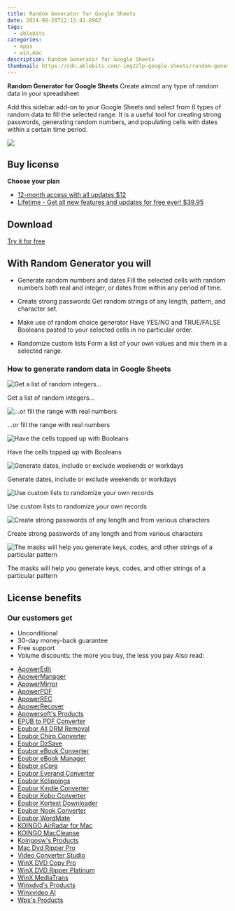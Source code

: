 ```yaml
---
title: Random Generator for Google Sheets
date: 2024-08-28T12:15:41.896Z
tags: 
  - ablebits
categories: 
  - apps
  - win,mac
description: Random Generator for Google Sheets
thumbnail: https://cdn.ablebits.com/-img22lp-google-sheets/random-generator/random-integers.png
---
```


**Random Generator for Google Sheets**
Create almost any type of random data in your spreadsheet

Add this sidebar add-on to your Google Sheets and select from 6 types of random data to fill the selected range. It is a useful tool for creating strong passwords, generating random numbers, and populating cells with dates within a certain time period.

![](https://cdn.ablebits.com/-img22lp-google-sheets/random-generator/header-cover.webp)

## Buy license

**Choose your plan**

- [12-month access with all updates $12](https://secure.2checkout.com/order/checkout.php?PRODS=4721361&QTY=1&AFFILIATE=108875&CART=1&CARD=2&DESIGN_TYPE=2&SHORT_FORM=1&COUPON=TrSbrExp-MnrAdns-01&CLEAN_CART=ALL&SRC=website)
- [Lifetime - Get all new features and updates for free ever! $39.95](https://secure.2checkout.com/order/checkout.php?PRODS=4729660&QTY=1&AFFILIATE=108875&CART=1&CARD=2&DESIGN_TYPE=2&SHORT_FORM=1&CLEAN_CART=ALL&SRC=website)

## Download

[Try it for free](https://workspace.google.com/marketplace/app/random_generator/363517517289)

## With Random Generator you will

-   Generate random numbers and dates Fill the selected сells with random numbers both real and integer, or dates from within any period of time.
-   Create strong passwords Get random strings of any length, pattern, and character set.

-   Make use of random choice generator Have YES/NO and TRUE/FALSE Booleans pasted to your selected cells in no particular order.
-   Randomize custom lists Form a list of your own values and mix them in a selected range.

### How to generate random data in Google Sheets

 ![Get a list of random integers…](https://cdn.ablebits.com/-img22lp-google-sheets/random-generator/random-integers.png)

Get a list of random integers…

 ![…or fill the range with real numbers](https://cdn.ablebits.com/-img22lp-google-sheets/random-generator/random-number-generator.png)

…or fill the range with real numbers

 ![Have the cells topped up with Booleans](https://cdn.ablebits.com/-img22lp-google-sheets/random-generator/generate-booleans.png)

Have the cells topped up with Booleans

 ![Generate dates, include or exclude weekends or workdays](https://cdn.ablebits.com/-img22lp-google-sheets/random-generator/random-date-generator.png)

Generate dates, include or exclude weekends or workdays

 ![Use custom lists to randomize your own records](https://cdn.ablebits.com/-img22lp-google-sheets/random-generator/use-custom-list.png)

Use custom lists to randomize your own records

 ![Create strong passwords of any length and from various characters](https://cdn.ablebits.com/-img22lp-google-sheets/random-generator/random-password-generator.png)

Create strong passwords of any length and from various characters

 ![The masks will help you generate keys, codes, and other strings of a particular pattern](https://cdn.ablebits.com/-img22lp-google-sheets/random-generator/random-string-generator.png)

The masks will help you generate keys, codes, and other strings of a particular pattern

## License benefits

### Our customers get

- Unconditional
- 30-day money-back guarantee
- Free support
- Volume discounts: the more you buy, the less you pay 
<span class="atpl-alsoreadstyle">Also read:</span>
<div><ul>
<li><a href="https://tools.techidaily.com/apowersoft/video-editor/"><u>ApowerEdit</u></a></li>
<li><a href="https://tools.techidaily.com/apowersoft/phone-manager/"><u>ApowerManager</u></a></li>
<li><a href="https://tools.techidaily.com/apowersoft/phone-mirror/"><u>ApowerMirror</u></a></li>
<li><a href="https://tools.techidaily.com/apowersoft/apower-pdf/"><u>ApowerPDF</u></a></li>
<li><a href="https://tools.techidaily.com/apowersoft/record-all-screen/"><u>ApowerREC</u></a></li>
<li><a href="https://tools.techidaily.com/apowersoft/data-recovery/"><u>ApowerRecover</u></a></li>
<li><a href="https://tools.techidaily.com/apowersoft/products/"><u>Apowersoft's Products</u></a></li>
<li><a href="https://tools.techidaily.com/epubor/epub-to-pdf-converter/"><u>EPUB to PDF Converter</u></a></li>
<li><a href="https://tools.techidaily.com/epubor/drm-removal-tools/"><u>Epubor All DRM Removal</u></a></li>
<li><a href="https://tools.techidaily.com/epubor/chirp-converter/"><u>Epubor Chirp Converter</u></a></li>
<li><a href="https://tools.techidaily.com/epubor/dzsave/"><u>Epubor DzSave</u></a></li>
<li><a href="https://tools.techidaily.com/epubor/ebook-converter/"><u>Epubor eBook Converter</u></a></li>
<li><a href="https://tools.techidaily.com/epubor/ebook-manager/"><u>Epubor eBook Manager</u></a></li>
<li><a href="https://tools.techidaily.com/epubor/ecore/"><u>Epubor eCore</u></a></li>
<li><a href="https://tools.techidaily.com/epubor/everand-downloader/"><u>Epubor Everand Converter</u></a></li>
<li><a href="https://tools.techidaily.com/epubor/kclippings/"><u>Epubor Kclippings</u></a></li>
<li><a href="https://tools.techidaily.com/epubor/kindle-converter/"><u>Epubor Kindle Converter</u></a></li>
<li><a href="https://tools.techidaily.com/epubor/kobo-converter/"><u>Epubor Kobo Converter</u></a></li>
<li><a href="https://tools.techidaily.com/epubor/kortext-downloader/"><u>Epubor Kortext Downloader</u></a></li>
<li><a href="https://tools.techidaily.com/epubor/nook-converter/"><u>Epubor Nook Converter</u></a></li>
<li><a href="https://tools.techidaily.com/epubor/ebook-editor/"><u>Epubor WordMate</u></a></li>
<li><a href="https://tools.techidaily.com/koingosw/airradar/"><u>KOINGO AirRadar for Mac</u></a></li>
<li><a href="https://tools.techidaily.com/koingosw/maccleanse/"><u>KOINGO MacCleanse</u></a></li>
<li><a href="https://tools.techidaily.com/koingosw/products/"><u>Koingosw's Products</u></a></li>
<li><a href="https://tools.techidaily.com/macdvdripperpro/products/"><u>Mac Dvd Ripper Pro </u></a></li>
<li><a href="https://tools.techidaily.com/apowersoft/video-converter-studio/"><u>Video Converter Studio</u></a></li>
<li><a href="https://tools.techidaily.com/winxdvd/dvd-copy-pro/"><u>WinX DVD Copy Pro</u></a></li>
<li><a href="https://tools.techidaily.com/winxdvd/dvd-ripper-platinum/"><u>WinX DVD Ripper Platinum</u></a></li>
<li><a href="https://tools.techidaily.com/winxdvd/mediatrans/"><u>WinX MediaTrans</u></a></li>
<li><a href="https://tools.techidaily.com/winxdvd/products/"><u>Winxdvd's Products</u></a></li>
<li><a href="https://tools.techidaily.com/winxdvd/winxvideo-ai/"><u>Winxvideo AI</u></a></li>
<li><a href="https://tools.techidaily.com/wps/products/"><u>Wps's Products</u></a></li>
</ul></div>

<ins class="adsbygoogle"
      style="display:block"
      data-ad-client="ca-pub-7571918770474297"
      data-ad-slot="8358498916"
      data-ad-format="auto"
      data-full-width-responsive="true"></ins>